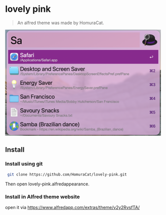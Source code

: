 # lovely pink
> An alfred theme was made by HomuraCat.

![test][image-1]

## Install

### Install using git
```bash
 git clone https://github.com/HomuraCat/lovely-pink.git
```
Then open lovely-pink.alfredappearance.

### Install in Alfred theme website

open it via https://www.alfredapp.com/extras/theme/v2y2RvsfTA/



[image-1]:	./p1.png